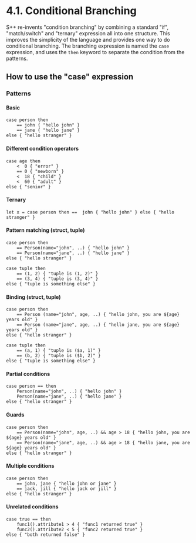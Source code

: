 # 4.1. Conditional Branching

S++ re-invents "condition branching" by combining a standard "if", "match/switch" and "ternary" expression all into one
structure. This improves the simplicity of the language and provides one way to do conditional branching. The branching
expression is named the `case` expression, and uses the `then` keyword to separate the condition from the patterns.

## How to use the "case" expression

### Patterns

#### Basic

```
case person then
    == john { "hello john" }
    == jane { "hello jane" }
else { "hello stranger" }
```

#### Different condition operators

```
case age then
    <  0 { "error" }
    == 0 { "newborn" }
    <  18 { "child" }
    <  60 { "adult" }
else { "senior" }
```

#### Ternary

```
let x = case person then ==  john { "hello john" } else { "hello stranger" }
```

#### Pattern matching (struct, tuple)

```
case person then
    == Person(name="john", ..) { "hello john" }
    == Person(name="jane", ..) { "hello jane" }
else { "hello stranger" }
```

```
case tuple then
    == (1, 2) { "tuple is (1, 2)" }
    == (3, 4) { "tuple is (3, 4)" }
else { "tuple is something else" }
```

#### Binding (struct, tuple)

```
case person then
    == Person (name="john", age, ..) { "hello john, you are ${age} years old" }
    == Person (name="jane", age, ..) { "hello jane, you are ${age} years old" }
else { "hello stranger" }
```

```
case tuple then
    == (a, 1) { "tuple is ($a, 1)" }
    == (b, 2) { "tuple is ($b, 2)" }
else { "tuple is something else" }
```

#### Partial conditions

```
case person == then
    Person(name="john", ..) { "hello john" }
    Person(name="jane", ..) { "hello jane" }
else { "hello stranger" }
```

#### Guards

```
case person then
    == Person(name="john", age, ..) && age > 18 { "hello john, you are ${age} years old" }
    == Person(name="jane", age, ..) && age > 18 { "hello jane, you are ${age} years old" }
else { "hello stranger" }
```

#### Multiple conditions

```
case person then
    == john, jane { "hello john or jane" }
    == jack, jill { "hello jack or jill" }
else { "hello stranger" }
```

#### Unrelated conditions

```
case true == then
    func1().attribute1 > 4 { "func1 returned true" }
    func2().attribute2 < 5 { "func2 returned true" }
else { "both returned false" }
```
